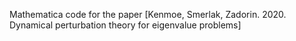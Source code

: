Mathematica code for the paper [Kenmoe, Smerlak, Zadorin. 2020. Dynamical perturbation theory for eigenvalue problems]
